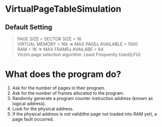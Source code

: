 # VirtualPageTableSimulation

## Default Setting
>PAGE SIZE = SECTOR SIZE = 16  
VIRTUAL MEMORY = 16k => MAX PAGEs AVAILABLE = 1000  
RAM = 1K => MAX FRAMEs AVAILABE = 64  
Victim page selection algorithm: Least Frequently Used(LFU)  

# What does the program do?
1. Ask for the number of pages in their program.
2. Ask for the number of frames allocated to the program.
3. Randomly generate a program counter instruction address (known as logical address).
4. Look for the physical address. 
5. If the physical address is not valid(the page not loaded into RAM yet), a page fault occurred.
